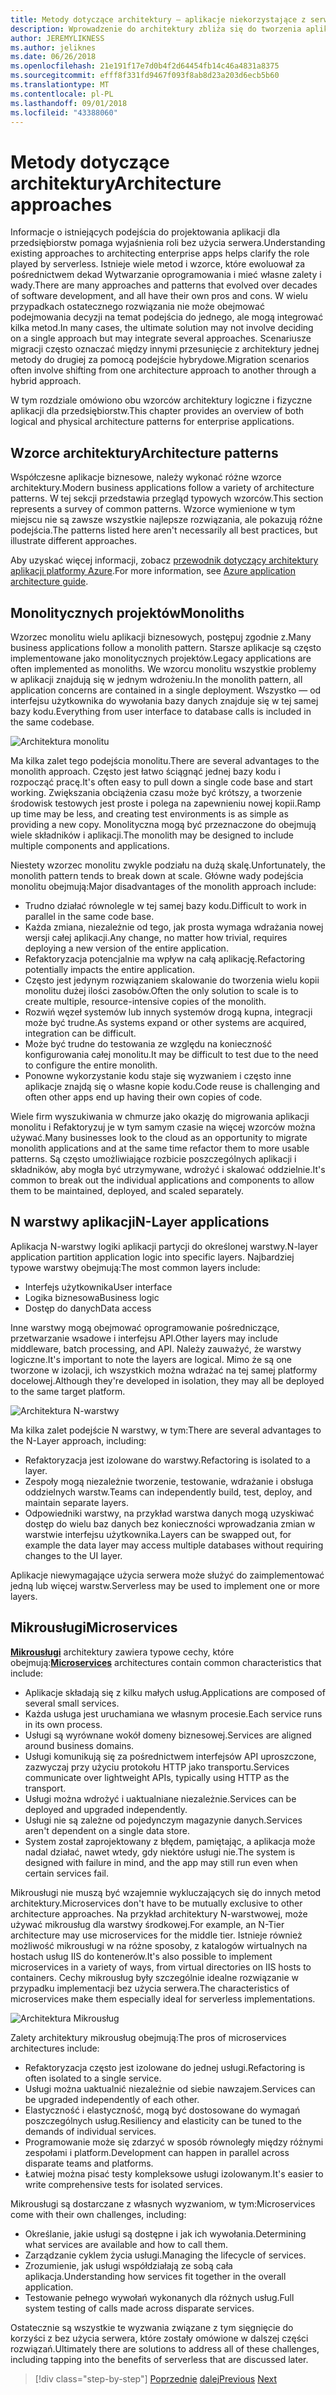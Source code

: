 ```yaml
---
title: Metody dotyczące architektury — aplikacje niekorzystające z serwera
description: Wprowadzenie do architektury zbliża się do tworzenia aplikacji opartych na chmurze przedsiębiorstwa, z architektury N-warstwowej, aby bez użycia serwera.
author: JEREMYLIKNESS
ms.author: jeliknes
ms.date: 06/26/2018
ms.openlocfilehash: 21e191f17e7d0b4f2d64454fb14c46a4831a8375
ms.sourcegitcommit: efff8f331fd9467f093f8ab8d23a203d6ecb5b60
ms.translationtype: MT
ms.contentlocale: pl-PL
ms.lasthandoff: 09/01/2018
ms.locfileid: "43388060"
---
```

# <a name="architecture-approaches"></a><span data-ttu-id="076d7-103">Metody dotyczące architektury</span><span class="sxs-lookup"><span data-stu-id="076d7-103">Architecture approaches</span></span>

<span data-ttu-id="076d7-104">Informacje o istniejących podejścia do projektowania aplikacji dla przedsiębiorstw pomaga wyjaśnienia roli bez użycia serwera.</span><span class="sxs-lookup"><span data-stu-id="076d7-104">Understanding existing approaches to architecting enterprise apps helps clarify the role played by serverless.</span></span> <span data-ttu-id="076d7-105">Istnieje wiele metod i wzorce, które ewoluował za pośrednictwem dekad Wytwarzanie oprogramowania i mieć własne zalety i wady.</span><span class="sxs-lookup"><span data-stu-id="076d7-105">There are many approaches and patterns that evolved over decades of software development, and all have their own pros and cons.</span></span> <span data-ttu-id="076d7-106">W wielu przypadkach ostatecznego rozwiązania nie może obejmować podejmowania decyzji na temat podejścia do jednego, ale mogą integrować kilka metod.</span><span class="sxs-lookup"><span data-stu-id="076d7-106">In many cases, the ultimate solution may not involve deciding on a single approach but may integrate several approaches.</span></span> <span data-ttu-id="076d7-107">Scenariusze migracji często oznaczać między innymi przesunięcie z architektury jednej metody do drugiej za pomocą podejście hybrydowe.</span><span class="sxs-lookup"><span data-stu-id="076d7-107">Migration scenarios often involve shifting from one architecture approach to another through a hybrid approach.</span></span>

<span data-ttu-id="076d7-108">W tym rozdziale omówiono obu wzorców architektury logiczne i fizyczne aplikacji dla przedsiębiorstw.</span><span class="sxs-lookup"><span data-stu-id="076d7-108">This chapter provides an overview of both logical and physical architecture patterns for enterprise applications.</span></span>

## <a name="architecture-patterns"></a><span data-ttu-id="076d7-109">Wzorce architektury</span><span class="sxs-lookup"><span data-stu-id="076d7-109">Architecture patterns</span></span>

<span data-ttu-id="076d7-110">Współczesne aplikacje biznesowe, należy wykonać różne wzorce architektury.</span><span class="sxs-lookup"><span data-stu-id="076d7-110">Modern business applications follow a variety of architecture patterns.</span></span> <span data-ttu-id="076d7-111">W tej sekcji przedstawia przegląd typowych wzorców.</span><span class="sxs-lookup"><span data-stu-id="076d7-111">This section represents a survey of common patterns.</span></span> <span data-ttu-id="076d7-112">Wzorce wymienione w tym miejscu nie są zawsze wszystkie najlepsze rozwiązania, ale pokazują różne podejścia.</span><span class="sxs-lookup"><span data-stu-id="076d7-112">The patterns listed here aren't necessarily all best practices, but illustrate different approaches.</span></span>

<span data-ttu-id="076d7-113">Aby uzyskać więcej informacji, zobacz [przewodnik dotyczący architektury aplikacji platformy Azure](https://docs.microsoft.com/azure/architecture/guide/).</span><span class="sxs-lookup"><span data-stu-id="076d7-113">For more information, see [Azure application architecture guide](https://docs.microsoft.com/azure/architecture/guide/).</span></span>

## <a name="monoliths"></a><span data-ttu-id="076d7-114">Monolitycznych projektów</span><span class="sxs-lookup"><span data-stu-id="076d7-114">Monoliths</span></span>

<span data-ttu-id="076d7-115">Wzorzec monolitu wielu aplikacji biznesowych, postępuj zgodnie z.</span><span class="sxs-lookup"><span data-stu-id="076d7-115">Many business applications follow a monolith pattern.</span></span> <span data-ttu-id="076d7-116">Starsze aplikacje są często implementowane jako monolitycznych projektów.</span><span class="sxs-lookup"><span data-stu-id="076d7-116">Legacy applications are often implemented as monoliths.</span></span> <span data-ttu-id="076d7-117">We wzorcu monolitu wszystkie problemy w aplikacji znajdują się w jednym wdrożeniu.</span><span class="sxs-lookup"><span data-stu-id="076d7-117">In the monolith pattern, all application concerns are contained in a single deployment.</span></span> <span data-ttu-id="076d7-118">Wszystko — od interfejsu użytkownika do wywołania bazy danych znajduje się w tej samej bazy kodu.</span><span class="sxs-lookup"><span data-stu-id="076d7-118">Everything from user interface to database calls is included in the same codebase.</span></span>

![Architektura monolitu](./media/monolith-architecture.png)

<span data-ttu-id="076d7-120">Ma kilka zalet tego podejścia monolitu.</span><span class="sxs-lookup"><span data-stu-id="076d7-120">There are several advantages to the monolith approach.</span></span> <span data-ttu-id="076d7-121">Często jest łatwo ściągnąć jednej bazy kodu i rozpocząć pracę.</span><span class="sxs-lookup"><span data-stu-id="076d7-121">It's often easy to pull down a single code base and start working.</span></span> <span data-ttu-id="076d7-122">Zwiększania obciążenia czasu może być krótszy, a tworzenie środowisk testowych jest proste i polega na zapewnieniu nowej kopii.</span><span class="sxs-lookup"><span data-stu-id="076d7-122">Ramp up time may be less, and creating test environments is as simple as providing a new copy.</span></span> <span data-ttu-id="076d7-123">Monolityczna mogą być przeznaczone do obejmują wiele składników i aplikacji.</span><span class="sxs-lookup"><span data-stu-id="076d7-123">The monolith may be designed to include multiple components and applications.</span></span>

<span data-ttu-id="076d7-124">Niestety wzorzec monolitu zwykle podziału na dużą skalę.</span><span class="sxs-lookup"><span data-stu-id="076d7-124">Unfortunately, the monolith pattern tends to break down at scale.</span></span> <span data-ttu-id="076d7-125">Główne wady podejścia monolitu obejmują:</span><span class="sxs-lookup"><span data-stu-id="076d7-125">Major disadvantages of the monolith approach include:</span></span>

* <span data-ttu-id="076d7-126">Trudno działać równolegle w tej samej bazy kodu.</span><span class="sxs-lookup"><span data-stu-id="076d7-126">Difficult to work in parallel in the same code base.</span></span>
* <span data-ttu-id="076d7-127">Każda zmiana, niezależnie od tego, jak prosta wymaga wdrażania nowej wersji całej aplikacji.</span><span class="sxs-lookup"><span data-stu-id="076d7-127">Any change, no matter how trivial, requires deploying a new version of the entire application.</span></span>
* <span data-ttu-id="076d7-128">Refaktoryzacja potencjalnie ma wpływ na całą aplikację.</span><span class="sxs-lookup"><span data-stu-id="076d7-128">Refactoring potentially impacts the entire application.</span></span>
* <span data-ttu-id="076d7-129">Często jest jedynym rozwiązaniem skalowanie do tworzenia wielu kopii monolitu dużej ilości zasobów.</span><span class="sxs-lookup"><span data-stu-id="076d7-129">Often the only solution to scale is to create multiple, resource-intensive copies of the monolith.</span></span>
* <span data-ttu-id="076d7-130">Rozwiń węzeł systemów lub innych systemów drogą kupna, integracji może być trudne.</span><span class="sxs-lookup"><span data-stu-id="076d7-130">As systems expand or other systems are acquired, integration can be difficult.</span></span>
* <span data-ttu-id="076d7-131">Może być trudne do testowania ze względu na konieczność konfigurowania całej monolitu.</span><span class="sxs-lookup"><span data-stu-id="076d7-131">It may be difficult to test due to the need to configure the entire monolith.</span></span>
* <span data-ttu-id="076d7-132">Ponowne wykorzystanie kodu staje się wyzwaniem i często inne aplikacje znajdą się o własne kopie kodu.</span><span class="sxs-lookup"><span data-stu-id="076d7-132">Code reuse is challenging and often other apps end up having their own copies of code.</span></span>

<span data-ttu-id="076d7-133">Wiele firm wyszukiwania w chmurze jako okazję do migrowania aplikacji monolitu i Refaktoryzuj je w tym samym czasie na więcej wzorców można używać.</span><span class="sxs-lookup"><span data-stu-id="076d7-133">Many businesses look to the cloud as an opportunity to migrate monolith applications and at the same time refactor them to more usable patterns.</span></span> <span data-ttu-id="076d7-134">Są często umożliwiające rozbicie poszczególnych aplikacji i składników, aby mogła być utrzymywane, wdrożyć i skalować oddzielnie.</span><span class="sxs-lookup"><span data-stu-id="076d7-134">It's common to break out the individual applications and components to allow them to be maintained, deployed, and scaled separately.</span></span>

## <a name="n-layer-applications"></a><span data-ttu-id="076d7-135">N warstwy aplikacji</span><span class="sxs-lookup"><span data-stu-id="076d7-135">N-Layer applications</span></span>

<span data-ttu-id="076d7-136">Aplikacja N-warstwy logiki aplikacji partycji do określonej warstwy.</span><span class="sxs-lookup"><span data-stu-id="076d7-136">N-layer application partition application logic into specific layers.</span></span> <span data-ttu-id="076d7-137">Najbardziej typowe warstwy obejmują:</span><span class="sxs-lookup"><span data-stu-id="076d7-137">The most common layers include:</span></span>

* <span data-ttu-id="076d7-138">Interfejs użytkownika</span><span class="sxs-lookup"><span data-stu-id="076d7-138">User interface</span></span>
* <span data-ttu-id="076d7-139">Logika biznesowa</span><span class="sxs-lookup"><span data-stu-id="076d7-139">Business logic</span></span>
* <span data-ttu-id="076d7-140">Dostęp do danych</span><span class="sxs-lookup"><span data-stu-id="076d7-140">Data access</span></span>

<span data-ttu-id="076d7-141">Inne warstwy mogą obejmować oprogramowanie pośredniczące, przetwarzanie wsadowe i interfejsu API.</span><span class="sxs-lookup"><span data-stu-id="076d7-141">Other layers may include middleware, batch processing, and API.</span></span> <span data-ttu-id="076d7-142">Należy zauważyć, że warstwy logiczne.</span><span class="sxs-lookup"><span data-stu-id="076d7-142">It's important to note the layers are logical.</span></span> <span data-ttu-id="076d7-143">Mimo że są one tworzone w izolacji, ich wszystkich można wdrażać na tej samej platformy docelowej.</span><span class="sxs-lookup"><span data-stu-id="076d7-143">Although they're developed in isolation, they may all be deployed to the same target platform.</span></span>

![Architektura N-warstwy](./media/n-layer-architecture.png)

<span data-ttu-id="076d7-145">Ma kilka zalet podejście N warstwy, w tym:</span><span class="sxs-lookup"><span data-stu-id="076d7-145">There are several advantages to the N-Layer approach, including:</span></span>

* <span data-ttu-id="076d7-146">Refaktoryzacja jest izolowane do warstwy.</span><span class="sxs-lookup"><span data-stu-id="076d7-146">Refactoring is isolated to a layer.</span></span>
* <span data-ttu-id="076d7-147">Zespoły mogą niezależnie tworzenie, testowanie, wdrażanie i obsługa oddzielnych warstw.</span><span class="sxs-lookup"><span data-stu-id="076d7-147">Teams can independently build, test, deploy, and maintain separate layers.</span></span>
* <span data-ttu-id="076d7-148">Odpowiedniki warstwy, na przykład warstwa danych mogą uzyskiwać dostęp do wielu baz danych bez konieczności wprowadzania zmian w warstwie interfejsu użytkownika.</span><span class="sxs-lookup"><span data-stu-id="076d7-148">Layers can be swapped out, for example the data layer may access multiple databases without requiring changes to the UI layer.</span></span>

<span data-ttu-id="076d7-149">Aplikacje niewymagające użycia serwera może służyć do zaimplementować jedną lub więcej warstw.</span><span class="sxs-lookup"><span data-stu-id="076d7-149">Serverless may be used to implement one or more layers.</span></span>

## <a name="microservices"></a><span data-ttu-id="076d7-150">Mikrousługi</span><span class="sxs-lookup"><span data-stu-id="076d7-150">Microservices</span></span>

<span data-ttu-id="076d7-151">**[Mikrousługi](https://docs.microsoft.com/azure/architecture/guide/architecture-styles/microservices)**  architektury zawiera typowe cechy, które obejmują:</span><span class="sxs-lookup"><span data-stu-id="076d7-151">**[Microservices](https://docs.microsoft.com/azure/architecture/guide/architecture-styles/microservices)** architectures contain common characteristics that include:</span></span>

* <span data-ttu-id="076d7-152">Aplikacje składają się z kilku małych usług.</span><span class="sxs-lookup"><span data-stu-id="076d7-152">Applications are composed of several small services.</span></span>
* <span data-ttu-id="076d7-153">Każda usługa jest uruchamiana we własnym procesie.</span><span class="sxs-lookup"><span data-stu-id="076d7-153">Each service runs in its own process.</span></span>
* <span data-ttu-id="076d7-154">Usługi są wyrównane wokół domeny biznesowej.</span><span class="sxs-lookup"><span data-stu-id="076d7-154">Services are aligned around business domains.</span></span>
* <span data-ttu-id="076d7-155">Usługi komunikują się za pośrednictwem interfejsów API uproszczone, zazwyczaj przy użyciu protokołu HTTP jako transportu.</span><span class="sxs-lookup"><span data-stu-id="076d7-155">Services communicate over lightweight APIs, typically using HTTP as the transport.</span></span>
* <span data-ttu-id="076d7-156">Usługi można wdrożyć i uaktualniane niezależnie.</span><span class="sxs-lookup"><span data-stu-id="076d7-156">Services can be deployed and upgraded independently.</span></span>
* <span data-ttu-id="076d7-157">Usługi nie są zależne od pojedynczym magazynie danych.</span><span class="sxs-lookup"><span data-stu-id="076d7-157">Services aren't dependent on a single data store.</span></span>
* <span data-ttu-id="076d7-158">System został zaprojektowany z błędem, pamiętając, a aplikacja może nadal działać, nawet wtedy, gdy niektóre usługi nie.</span><span class="sxs-lookup"><span data-stu-id="076d7-158">The system is designed with failure in mind, and the app may still run even when certain services fail.</span></span>

<span data-ttu-id="076d7-159">Mikrousługi nie muszą być wzajemnie wykluczających się do innych metod architektury.</span><span class="sxs-lookup"><span data-stu-id="076d7-159">Microservices don't have to be mutually exclusive to other architecture approaches.</span></span> <span data-ttu-id="076d7-160">Na przykład architektury N-warstwowej, może używać mikrousług dla warstwy środkowej.</span><span class="sxs-lookup"><span data-stu-id="076d7-160">For example, an N-Tier architecture may use microservices for the middle tier.</span></span> <span data-ttu-id="076d7-161">Istnieje również możliwość mikrousługi w na różne sposoby, z katalogów wirtualnych na hostach usług IIS do kontenerów.</span><span class="sxs-lookup"><span data-stu-id="076d7-161">It's also possible to implement microservices in a variety of ways, from virtual directories on IIS hosts to containers.</span></span> <span data-ttu-id="076d7-162">Cechy mikrousług były szczególnie idealne rozwiązanie w przypadku implementacji bez użycia serwera.</span><span class="sxs-lookup"><span data-stu-id="076d7-162">The characteristics of microservices make them especially ideal for serverless implementations.</span></span>

![Architektura Mikrousług](./media/microservices-architecture.png)

<span data-ttu-id="076d7-164">Zalety architektury mikrousług obejmują:</span><span class="sxs-lookup"><span data-stu-id="076d7-164">The pros of microservices architectures include:</span></span>

* <span data-ttu-id="076d7-165">Refaktoryzacja często jest izolowane do jednej usługi.</span><span class="sxs-lookup"><span data-stu-id="076d7-165">Refactoring is often isolated to a single service.</span></span>
* <span data-ttu-id="076d7-166">Usługi można uaktualnić niezależnie od siebie nawzajem.</span><span class="sxs-lookup"><span data-stu-id="076d7-166">Services can be upgraded independently of each other.</span></span>
* <span data-ttu-id="076d7-167">Elastyczność i elastyczność, mogą być dostosowane do wymagań poszczególnych usług.</span><span class="sxs-lookup"><span data-stu-id="076d7-167">Resiliency and elasticity can be tuned to the demands of individual services.</span></span>
* <span data-ttu-id="076d7-168">Programowanie może się zdarzyć w sposób równoległy między różnymi zespołami i platform.</span><span class="sxs-lookup"><span data-stu-id="076d7-168">Development can happen in parallel across disparate teams and platforms.</span></span>
* <span data-ttu-id="076d7-169">Łatwiej można pisać testy kompleksowe usługi izolowanym.</span><span class="sxs-lookup"><span data-stu-id="076d7-169">It's easier to write comprehensive tests for isolated services.</span></span>

<span data-ttu-id="076d7-170">Mikrousługi są dostarczane z własnych wyzwaniom, w tym:</span><span class="sxs-lookup"><span data-stu-id="076d7-170">Microservices come with their own challenges, including:</span></span>

* <span data-ttu-id="076d7-171">Określanie, jakie usługi są dostępne i jak ich wywołania.</span><span class="sxs-lookup"><span data-stu-id="076d7-171">Determining what services are available and how to call them.</span></span>
* <span data-ttu-id="076d7-172">Zarządzanie cyklem życia usługi.</span><span class="sxs-lookup"><span data-stu-id="076d7-172">Managing the lifecycle of services.</span></span>
* <span data-ttu-id="076d7-173">Zrozumienie, jak usługi współdziałają ze sobą cała aplikacja.</span><span class="sxs-lookup"><span data-stu-id="076d7-173">Understanding how services fit together in the overall application.</span></span>
* <span data-ttu-id="076d7-174">Testowanie pełnego wywołań wykonanych dla różnych usług.</span><span class="sxs-lookup"><span data-stu-id="076d7-174">Full system testing of calls made across disparate services.</span></span>

<span data-ttu-id="076d7-175">Ostatecznie są wszystkie te wyzwania związane z tym sięgnięcie do korzyści z bez użycia serwera, które zostały omówione w dalszej części rozwiązań.</span><span class="sxs-lookup"><span data-stu-id="076d7-175">Ultimately there are solutions to address all of these challenges, including tapping into the benefits of serverless that are discussed later.</span></span>

>[!div class="step-by-step"]
<span data-ttu-id="076d7-176">[Poprzednie](index.md)
[dalej](architecture-deployment-approaches.md)</span><span class="sxs-lookup"><span data-stu-id="076d7-176">[Previous](index.md)
[Next](architecture-deployment-approaches.md)</span></span>
